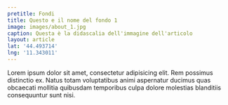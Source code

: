 ```yaml
---
pretitle: Fondi
title: Questo e il nome del fondo 1
image: images/about_1.jpg
caption: Questa è la didascalia dell'immagine dell'articolo
layout: article
lat: '44.493714'
lng: '11.343011'
---
```

Lorem ipsum dolor sit amet, consectetur adipisicing elit. Rem possimus distinctio ex. Natus totam voluptatibus animi aspernatur ducimus quas obcaecati mollitia quibusdam temporibus culpa dolore molestias blanditiis consequuntur sunt nisi.
